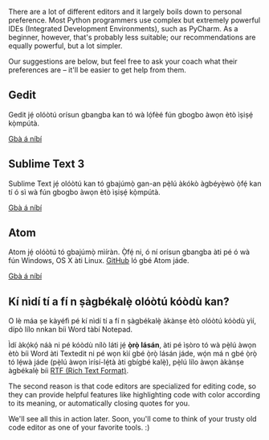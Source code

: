 There are a lot of different editors and it largely boils down to personal preference. Most Python programmers use complex but extremely powerful IDEs (Integrated Development Environments), such as PyCharm. As a beginner, however, that's probably less suitable; our recommendations are equally powerful, but a lot simpler.

Our suggestions are below, but feel free to ask your coach what their preferences are – it'll be easier to get help from them.

## Gedit

Gedit jẹ́ olóòtú orísun gbangba kan tó wà lọ́fèé fún gbogbo àwọn ètò ìṣiṣẹ́ kọ̀mpútà.

[Gbà á níbí](https://wiki.gnome.org/Apps/Gedit#Download)

## Sublime Text 3

Sublime Text jẹ́ olóòtú kan tó gbajúmọ̀ gan-an pẹ̀lú àkókò àgbéyẹ̀wò ọ̀fẹ́ kan tí ó sì wà fún gbogbo àwọn ètò ìṣiṣẹ́ kọ̀mpútà.

[Gbà á níbí](https://www.sublimetext.com/3)

## Atom

Atom jẹ́ olóòtú tó gbajúmọ̀ mìíràn. Ọ̀fẹ́ ni, ó ní orísun gbangba àti pé ó wà fún Windows, OS X àti Linux. [GitHub](https://github.com/) ló gbé Atom jáde.

[Gbà á níbí](https://atom.io/)

## Kí nìdí tí a fí n ṣàgbékalẹ̀ olóòtú kóòdù kan?

O lè máa ṣe kàyéfì pé kí nìdí tí a fí n ṣàgbékalẹ̀ àkànṣe ètò olóòtú kóòdù yìí, dípò lílo nnkan bíi Word tàbí Notepad.

Ìdí àkọ́kọ́ náà ni pé kóòdù nílò láti jẹ́ **ọ̀rọ̀ lásán**, àti pé ìṣòro tó wà pẹ̀lú àwọn ètò bíi Word àti Textedit ni pé wọn kìí gbé ọ̀rọ̀ lásán jáde, wọ́n má n gbé ọ̀rọ̀ tó lẹ́wà jáde (pẹ̀lú àwọn ìrísí-lẹ́tà àti gbígbé kalẹ̀), pẹ̀lú lílo àwọn àkànṣe àgbékalẹ̀ bíi [RTF (Rich Text Format)](https://en.wikipedia.org/wiki/Rich_Text_Format).

The second reason is that code editors are specialized for editing code, so they can provide helpful features like highlighting code with color according to its meaning, or automatically closing quotes for you.

We'll see all this in action later. Soon, you'll come to think of your trusty old code editor as one of your favorite tools. :)